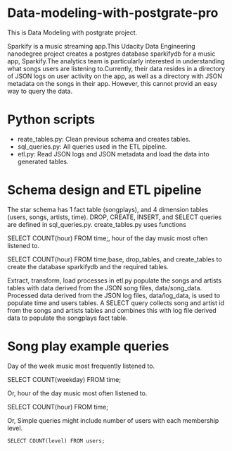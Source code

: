 # Data-modeling-with-postgrate-pro
This is Data Modeling with postgrate project.

Sparkify is a music streaming app.This Udacity Data Engineering nanodegree project creates a postgres database sparkifydb for a music app, Sparkify.The analytics team is particularly interested in understanding what songs users are listening to.Currently, their data resides in a directory of JSON logs on user activity on the app, as well as a directory with JSON metadata on the songs in their app. However, this cannot provid an easy way to query the data.

# Python scripts

  * reate_tables.py: Clean previous schema and creates tables.
  * sql_queries.py: All queries used in the ETL pipeline.
  * etl.py: Read JSON logs and JSON metadata and load the data into generated tables.
  
# Schema design and ETL pipeline

The star schema has 1 fact table (songplays), and 4 dimension tables (users, songs, artists, time). DROP, CREATE, INSERT, and SELECT queries are defined in sql_queries.py. create_tables.py uses functions 

   SELECT COUNT(hour) FROM time;, hour of the day music most often listened to.

   SELECT COUNT(hour) FROM time;base, drop_tables, and create_tables to create the database sparkifydb and the required tables.

Extract, transform, load processes in etl.py populate the songs and artists tables with data derived from the JSON song files, data/song_data. Processed data derived from the JSON log files, data/log_data, is used to populate time and users tables. A SELECT query collects song and artist id from the songs and artists tables and combines this with log file derived data to populate the songplays fact table.

# Song play example queries

Day of the week music most frequently listened to.

  SELECT COUNT(weekday) FROM time;

Or, hour of the day music most often listened to.

   SELECT COUNT(hour) FROM time;
   
Or, Simple queries might include number of users with each membership level.

    SELECT COUNT(level) FROM users;
    
    
